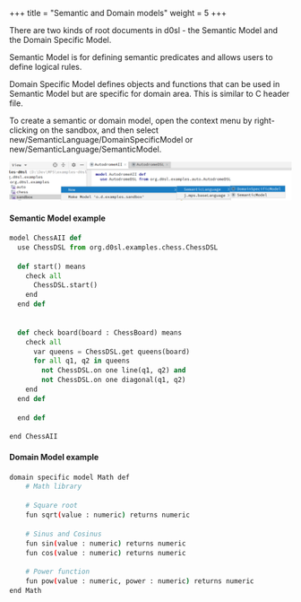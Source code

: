 +++
title = "Semantic and Domain models"
weight = 5
+++

There are two kinds of root documents in d0sl - the Semantic Model and the Domain Specific Model.

Semantic Model is for defining semantic predicates and allows users to define logical rules.

Domain Specific Model defines objects and functions that can be used in Semantic Model but are specific for domain area. This is similar to C header file.

To create a semantic or domain model, open the context menu by right-clicking on the sandbox, and then select new/SemanticLanguage/DomainSpecificModel or new/SemanticLanguage/SemanticModel.

![New model](root.png)

#### Semantic Model example

```python
model ChessAII def 
  use ChessDSL from org.d0sl.examples.chess.ChessDSL 
   
  def start() means 
    check all 
      ChessDSL.start() 
    end 
  end def 
   
   
  def check board(board : ChessBoard) means 
    check all 
      var queens = ChessDSL.get queens(board) 
      for all q1, q2 in queens 
        not ChessDSL.on one line(q1, q2) and 
        not ChessDSL.on one diagonal(q1, q2) 
    end 
  end def 
   
  end def 
   
end ChessAII
```

#### Domain Model example

```bash
domain specific model Math def 
    # Math library                                            
                                                                                                   
    # Square root                                                      
    fun sqrt(value : numeric) returns numeric                          
                                                                        
    # Sinus and Cosinus                                                
    fun sin(value : numeric) returns numeric                           
    fun cos(value : numeric) returns numeric                           
                                                                        
    # Power function                                                   
    fun pow(value : numeric, power : numeric) returns numeric          
end Math
```